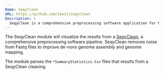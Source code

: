 ```yaml
---
Name: SeqyClean
URL: https://github.com/ibest/seqyclean
Description: >
  SeqyClean is a comprehensive preprocessing software application for NGS reads.
---
```


The SeqyClean module will visualize the results from a [SeqyClean](https://github.com/ibest/seqyclean), a comprehensive preprocessing software pipeline. SeqyClean removes noise from Fastq files to improve de-novo genome assembly and genome mapping.

The module parses the `*SummaryStatistics.tsv` files that results from a SeqyClean cleaning.
